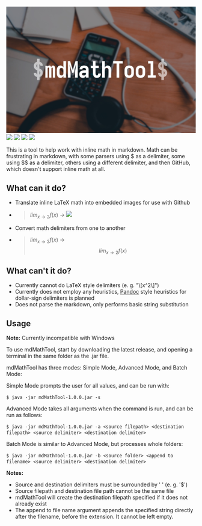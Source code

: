![](https://github.com/sohalsdr/mdMathTool/raw/master/mdMathToolBanner.jpg)
![](https://img.shields.io/github/license/sohalsdr/mdMathTool?style=flat-square) ![](https://img.shields.io/tokei/lines/github/sohalsdr/mdMathTool?style=flat-square) ![](https://img.shields.io/github/downloads/sohalsdr/mdMathTool/total?style=flat-square) ![](https://img.shields.io/github/v/release/sohalsdr/mdMathTool?style=flat-square)

This is a tool to help work with inline math in markdown. Math can be frustrating in markdown, with some parsers using \$ as a delimiter, some using \$\$ as a delimiter, others using a different delimiter, and then GitHub, which doesn't support inline math at all.

## What can it do?

- Translate inline LaTeX math into embedded images for use with Github

- > $lim_{x\to 2}f(x)$ -> <img src="https://render.githubusercontent.com/render/math?math=%24lim_%7Bx%5Cto%202%7Df(x)%24">

- Convert math delimiters from one to another

- > $lim_{x\to 2}f(x)$ -> $$lim_{x\to 2}f(x)$$

## What can't it do?

- Currently cannot do LaTeX style delimiters (e. g. "\\[x^2\\]")
- Currently does not employ any heuristics, [Pandoc](https://github.com/jgm/pandoc) style heuristics for dollar-sign delimiters is planned
- Does not parse the markdown, only performs basic string substitution

## Usage
**Note:** Currently incompatible with Windows

To use mdMathTool, start by downloading the latest release, and opening a terminal in the same folder as the .jar file.

mdMathTool has three modes: Simple Mode, Advanced Mode, and Batch Mode:

Simple Mode prompts the user for all values, and can be run with:

```
$ java -jar mdMathTool-1.0.0.jar -s
```

Advanced Mode takes all arguments when the command is run, and can be run as follows:

```
$ java -jar mdMathTool-1.0.0.jar -a <source filepath> <destination filepath> <source delimiter> <destination delimiter>
```

Batch Mode is similar to Advanced Mode, but processes whole folders:

```
$ java -jar mdMathTool-1.0.0.jar -b <source folder> <append to filename> <source delimiter> <destination delimiter>
```

**Notes:**

- Source and destination delimiters must be surrounded by ' ' (e. g. '\$')
- Source filepath and destination file path cannot be the same file
- mdMathTool will create the destination filepath specified if it does not already exist
- The append to file name argument appends the specified string directly after the filename, before the extension. It cannot be left empty.







